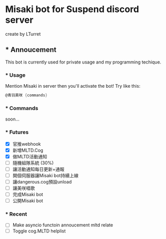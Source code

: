 # Misaki bot for Suspend discord server

create by LTurret

## * Annoucement

This bot is currently used for private usage and my programming techique.

### * Usage

Mention Misaki in server then you'll activate the bot!
Try like this:

```cs
@青羽美咲 {commands}
```

### * Commands

soon...

### * Futures

- [x] 官推webhook
- [x] 新增MLTD.Cog
- [x] 做MLTD活動通知
- [ ] 隨機組隊系統 (30%)
- [ ] 讓活動通知每日更新+通報
- [ ] 開個伺服器讓Misaki bot持續上線
- [ ] 讓dangerous.cog預設unload
- [ ] 讓美咲唱歌
- [ ] 完成Misaki bot
- [ ] 公開Misaki bot

### * Recent

- [ ] Make asyncio functoin annoucement mltd relate
- [ ] Toggle cog.MLTD helplist
